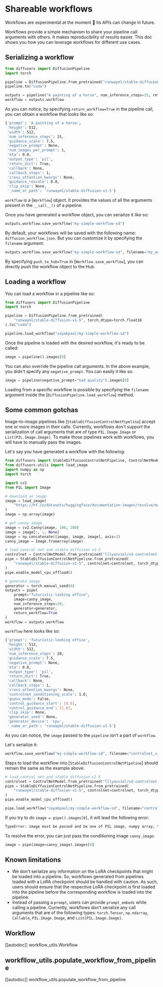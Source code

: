 <!--Copyright 2023 The HuggingFace Team. All rights reserved.

Licensed under the Apache License, Version 2.0 (the "License"); you may not use this file except in compliance with
the License. You may obtain a copy of the License at

http://www.apache.org/licenses/LICENSE-2.0

Unless required by applicable law or agreed to in writing, software distributed under the License is distributed on
an "AS IS" BASIS, WITHOUT WARRANTIES OR CONDITIONS OF ANY KIND, either express or implied. See the License for the
specific language governing permissions and limitations under the License.
-->

# Shareable workflows

<Tip warning={true}>

Workflows are experimental at the moment 🧪 Its APIs can change in future.

</Tip>

Workflows provide a simple mechanism to share your pipeline call arguments with others. It makes reproducibility of results easier. This doc shows you how you can leverage workflows for different use cases. 

## Serializing a workflow

```python
from diffusers import DiffusionPipeline
import torch

pipeline = DiffusionPipeline.from_pretrained("runwayml/stable-diffusion-v1-5", torch_dtype=torch.float16, safety_checker=None)
pipeline.to("cuda")

outputs = pipeline("A painting of a horse", num_inference_steps=15, return_workflow=True)
workflow = outputs.workflow
```

As you can notice, by specifying `return_workflow=True` in the pipeline call, you can obtain a workflow that looks like so:

```bash
{'prompt': 'A painting of a horse',
 'height': 512,
 'width': 512,
 'num_inference_steps': 15,
 'guidance_scale': 7.5,
 'negative_prompt': None,
 'num_images_per_prompt': 1,
 'eta': 0.0,
 'output_type': 'pil',
 'return_dict': True,
 'callback': None,
 'callback_steps': 1,
 'cross_attention_kwargs': None,
 'guidance_rescale': 0.0,
 'clip_skip': None,
 '_name_or_path': 'runwayml/stable-diffusion-v1-5'}
```

`workflow` is a [`Workflow`] object. It provides the values of all the arguments present in the `__call__()` of a pipeline.

Once you have generated a workflow object, you can serialize it like so:

```python
outputs.workflow.save_workflow("my-simple-workflow-sd")
```

By default, your workflows will be saved with the following name: `diffusion_workflow.json`. But you can customize it by specifying the `filename` argument:

```python
outputs.workflow.save_workflow("my-simple-workflow-sd", filename="my_workflow.json")
```

By specifying `push_to_hub=True` in [`Workflow.save_workflow`], you can directly push the workflow object to the Hub. 

## Loading a workflow

You can load a workflow in a pipeline like so:

```python
from diffusers import DiffusionPipeline
import torch

pipeline = DiffusionPipeline.from_pretrained(
    "runwayml/stable-diffusion-v1-5", torch_dtype=torch.float16
).to("cuda")

pipeline.load_workflow("sayakpaul/my-simple-workflow-sd")
```

Once the pipeline is loaded with the desired workflow, it's ready to be called:

```python
image = pipeline().images[0]
```

You can also override the pipeline call arguments. In the above example, you didn't specify any `negative_prompt`. You can easily it like so:

```python
image = pipeline(negative_prompt="bad quality").images[0]
```

Loading from a specific workflow is possible by specifying the `filename` argument inside the [`DiffusionPipeline.load_workflow`] method.

## Some common gotchas

Image-to-image pipelines like [`StableDiffusionControlNetPipeline`] accept one or more images in their calls. Currently, workflows don't support the serialization of call arguments that are of type `PIL.Image.Image` or `List[PIL.Image.Image]`. To make those pipelines work with workflows, you will have to manually pass the images. 

Let's say you have generated a workflow with the following:

```python
from diffusers import StableDiffusionControlNetPipeline, ControlNetModel, UniPCMultistepScheduler
from diffusers.utils import load_image
import numpy as np
import torch

import cv2
from PIL import Image

# download an image
image = load_image(
    "https://hf.co/datasets/huggingface/documentation-images/resolve/main/diffusers/input_image_vermeer.png"
)
image = np.array(image)

# get canny image
image = cv2.Canny(image, 100, 200)
image = image[:, :, None]
image = np.concatenate([image, image, image], axis=2)
canny_image = Image.fromarray(image)

# load control net and stable diffusion v1-5
controlnet = ControlNetModel.from_pretrained("lllyasviel/sd-controlnet-canny", torch_dtype=torch.float16)
pipe = StableDiffusionControlNetPipeline.from_pretrained(
    "runwayml/stable-diffusion-v1-5", controlnet=controlnet, torch_dtype=torch.float16
)
pipe.enable_model_cpu_offload()

# generate image
generator = torch.manual_seed(0)
outputs = pipe(
    prompt="futuristic-looking office", 
    image=canny_image,
    num_inference_steps=20, 
    generator=generator, 
    return_workflow=True
)
workflow = outputs.workflow
```

`workflow` here looks like so:

```bash
{'prompt': 'futuristic-looking office',
 'height': 512,
 'width': 512,
 'num_inference_steps': 20,
 'guidance_scale': 7.5,
 'negative_prompt': None,
 'eta': 0.0,
 'output_type': 'pil',
 'return_dict': True,
 'callback': None,
 'callback_steps': 1,
 'cross_attention_kwargs': None,
 'controlnet_conditioning_scale': 1.0,
 'guess_mode': False,
 'control_guidance_start': [0.0],
 'control_guidance_end': [1.0],
 'clip_skip': None,
 'generator_seed': None,
 'generator_device': 'cpu',
 '_name_or_path': 'runwayml/stable-diffusion-v1-5'}
```

As you can notice, the `image` passed to the `pipeline` isn't a part of `workflow`.

Let's serialize it:

```python
workflow.save_workflow("my-simple-workflow-sd", filename="controlnet_simple.json", push_to_hub=True)
```

Steps to load the workflow into [`StableDiffusionControlNetPipeline`] should remain the same as the example above:

```python
# load control net and stable diffusion v1-5
controlnet = ControlNetModel.from_pretrained("lllyasviel/sd-controlnet-canny", torch_dtype=torch.float16)
pipe = StableDiffusionControlNetPipeline.from_pretrained(
    "runwayml/stable-diffusion-v1-5", controlnet=controlnet, torch_dtype=torch.float16
)
pipe.enable_model_cpu_offload()

pipe.load_workflow("sayakpaul/my-simple-workflow-sd", filename="controlnet_simple.json")
```

If you try to do `image = pipe().images[0]`, it will lead the following error:

```bash
TypeError: image must be passed and be one of PIL image, numpy array, torch tensor, list of PIL images, list of numpy arrays or list of torch tensors, but is <class 'NoneType'>
```

To resolve the error, you can just pass the conditioning image `canny_image`:

```python
image = pipe(image=canny_image).images[0]
```

## Known limitations

* We don't serialize any information on the LoRA checkpoints that might be loaded into a pipeline. So, workflows generated from pipelines loaded with a LoRA checkpoint should be handled with caution. As such, users should ensure that the respective LoRA checkpoint is first loaded into the pipeline before the corresponding workflow is loaded into the pipeline.
* Instead of passing a `prompt`, users can provide `prompt_embeds` while calling a pipeline. Currently, workflows don't serialize any call arguments that are of the following types: `torch.Tensor`, `np.ndarray`, `Callable`, `PIL.Image.Image`, and `List[PIL.Image.Image]`. 

## Workflow

[[autodoc]] workflow_utils.Workflow

## workfllow_utils.populate_workflow_from_pipeline

[[autodoc]] workflow_utils.populate_workflow_from_pipeline